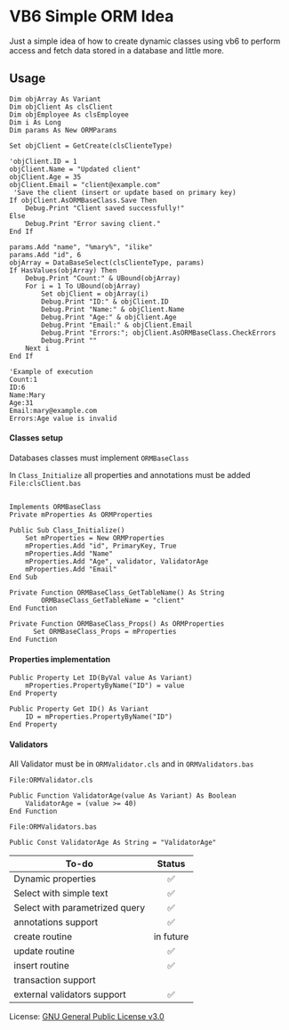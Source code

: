 # VB6 Simple ORM Idea
Just a simple idea of how to create dynamic classes using vb6 to perform access and fetch data stored in a database and little more.

## Usage
```vb6
Dim objArray As Variant
Dim objClient As clsClient
Dim objEmployee As clsEmployee
Dim i As Long
Dim params As New ORMParams

Set objClient = GetCreate(clsClienteType)

'objClient.ID = 1
objClient.Name = "Updated client"
objClient.Age = 35
objClient.Email = "client@example.com"
 'Save the client (insert or update based on primary key)
If objClient.AsORMBaseClass.Save Then
    Debug.Print "Client saved successfully!"
Else
    Debug.Print "Error saving client."
End If

params.Add "name", "%mary%", "ilike"
params.Add "id", 6
objArray = DataBaseSelect(clsClienteType, params)
If HasValues(objArray) Then
    Debug.Print "Count:" & UBound(objArray)
    For i = 1 To UBound(objArray)
        Set objClient = objArray(i)
        Debug.Print "ID:" & objClient.ID
        Debug.Print "Name:" & objClient.Name
        Debug.Print "Age:" & objClient.Age
        Debug.Print "Email:" & objClient.Email
        Debug.Print "Errors:"; objClient.AsORMBaseClass.CheckErrors
        Debug.Print ""
    Next i
End If

'Example of execution
Count:1
ID:6
Name:Mary
Age:31
Email:mary@example.com
Errors:Age value is invalid
```

#### Classes setup
Databases classes must implement `ORMBaseClass`

In `Class_Initialize` all properties and annotations must be added
`File:clsClient.bas`
```vb6

Implements ORMBaseClass
Private mProperties As ORMProperties

Public Sub Class_Initialize()
    Set mProperties = New ORMProperties
    mProperties.Add "id", PrimaryKey, True
    mProperties.Add "Name"
    mProperties.Add "Age", validator, ValidatorAge
    mProperties.Add "Email"
End Sub

Private Function ORMBaseClass_GetTableName() As String
        ORMBaseClass_GetTableName = "client"
End Function

Private Function ORMBaseClass_Props() As ORMProperties
      Set ORMBaseClass_Props = mProperties
End Function
```

#### Properties implementation
```vb6
Public Property Let ID(ByVal value As Variant)
    mProperties.PropertyByName("ID") = value
End Property

Public Property Get ID() As Variant
    ID = mProperties.PropertyByName("ID")
End Property
```
#### Validators 
All Validator must be in `ORMValidator.cls` and in `ORMValidators.bas`

`File:ORMValidator.cls`
```vb6
Public Function ValidatorAge(value As Variant) As Boolean
    ValidatorAge = (value >= 40)
End Function
```
`File:ORMValidators.bas`
```vb6
Public Const ValidatorAge As String = "ValidatorAge"
```

| To-do | Status |
| --- | :---: |
| Dynamic properties  | :white_check_mark: |
| Select with simple text  | :white_check_mark: |
| Select with parametrized query|  :white_check_mark: |
| annotations support| :white_check_mark: |
| create routine| in future|
| update routine|:white_check_mark:|
| insert routine|:white_check_mark:|
| transaction support||
| external validators support| :white_check_mark: |

License: [GNU General Public License v3.0](LICENSE)
